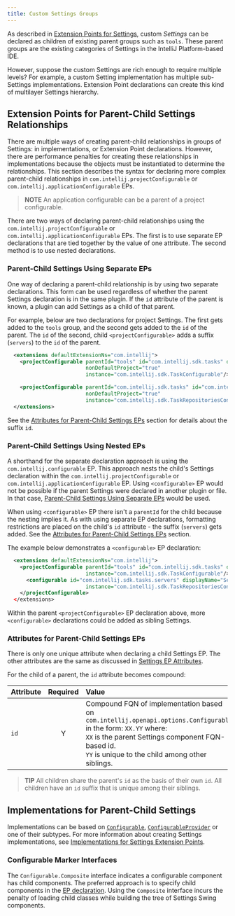 ```yaml
---
title: Custom Settings Groups
---
```


<!-- Copyright 2000-2020 JetBrains s.r.o. and other contributors. Use of this source code is governed by the Apache 2.0 license that can be found in the LICENSE file. -->

As described in [Extension Points for Settings](settings_guide.md#extension-points-for-settings), custom _Settings_ can be declared as children of existing parent groups such as `tools`.
These parent groups are the existing categories of Settings in the IntelliJ Platform-based IDE.

However, suppose the custom Settings are rich enough to require multiple levels?
For example, a custom Setting implementation has multiple sub-Settings implementations.
Extension Point declarations can create this kind of multilayer Settings hierarchy.
 
## Extension Points for Parent-Child Settings Relationships
There are multiple ways of creating parent-child relationships in groups of Settings: in implementations, or Extension Point declarations.
However, there are performance penalties for creating these relationships in implementations because the objects must be instantiated to determine the relationships.
This section describes the syntax for declaring more complex parent-child relationships in `com.intellij.projectConfigurable` or `com.intellij.applicationConfigurable` EPs.

> **NOTE** An application configurable can be a parent of a project configurable.

There are two ways of declaring parent-child relationships using the `com.intellij.projectConfigurable` or `com.intellij.applicationConfigurable` EPs.
The first is to use separate EP declarations that are tied together by the value of one attribute.
The second method is to use nested declarations.

### Parent-Child Settings Using Separate EPs
One way of declaring a parent-child relationship is by using two separate declarations.
This form can be used regardless of whether the parent Settings declaration is in the same plugin.
If the `id` attribute of the parent is known, a plugin can add Settings as a child of that parent.

For example, below are two declarations for project Settings.
The first gets added to the `tools` group, and the second gets added to the `id` of the parent.
The `id` of the second, child `<projectConfigurable>` adds a suffix (`servers`) to the `id` of the parent.

```xml
  <extensions defaultExtensionNs="com.intellij">
    <projectConfigurable parentId="tools" id="com.intellij.sdk.tasks" displayName="Tasks"
                         nonDefaultProject="true"
                         instance="com.intellij.sdk.TaskConfigurable"/>

    <projectConfigurable parentId="com.intellij.sdk.tasks" id="com.intellij.sdk.tasks.servers" displayName="Servers"
                         nonDefaultProject="true"
                         instance="com.intellij.sdk.TaskRepositoriesConfigurable"/>
  </extensions>
```

See the [Attributes for Parent-Child Settings EPs](#attributes-for-parent-child-settings-eps) section for details about the suffix `id`.

### Parent-Child Settings Using Nested EPs
A shorthand for the separate declaration approach is using the `com.intellij.configurable` EP.
This approach nests the child's Settings declaration within the `com.intellij.projectConfigurable` or `com.intellij.applicationConfigurable` EP.
Using `<configurable>` EP would not be possible if the parent Settings were declared in another plugin or file.
In that case, [Parent-Child Settings Using Separate EPs](#parent-child-settings-using-separate-eps) would be used.

When using `<configurable>` EP there isn't a `parentId` for the child because the nesting implies it.
As with using separate EP declarations, formatting restrictions are placed on the child's `id` attribute - the suffix (`servers`) gets added.
See the [Attributes for Parent-Child Settings EPs](#attributes-for-parent-child-settings-eps) section.

The example below demonstrates a `<configurable>` EP declaration:

```xml
  <extensions defaultExtensionNs="com.intellij">
    <projectConfigurable parentId="tools" id="com.intellij.sdk.tasks" displayName="Tasks" nonDefaultProject="true"
                         instance="com.intellij.sdk.TaskConfigurable"/>
      <configurable id="com.intellij.sdk.tasks.servers" displayName="Servers" nonDefaultProject="true"
                         instance="com.intellij.sdk.TaskRepositoriesConfigurable"/>
    </projectConfigurable>
  </extensions>
```

Within the parent `<projectConfigurable>` EP declaration above, more `<configurable>` declarations could be added as sibling Settings.

### Attributes for Parent-Child Settings EPs
There is only one unique attribute when declaring a child Settings EP.
The other attributes are the same as discussed in [Settings EP Attributes](settings_guide.md#settings-declaration-attributes).

For the child of a parent, the `id` attribute becomes compound:

| Attribute | Required | Value |
|:---   |  :---:  |:---  |
| `id` | Y | Compound FQN of implementation based on `com.intellij.openapi.options.Configurable` in the form: `XX.YY` where:<br>`XX` is the parent Settings component FQN-based id.<br>`YY` is unique to the child among other siblings.  |

> **TIP** All children share the parent's `id` as the basis of their own `id`.
> All children have an `id` suffix that is unique among their siblings.

## Implementations for Parent-Child Settings
Implementations can be based on [`Configurable`](upsource:///platform/platform-api/src/com/intellij/openapi/options/Configurable.java), [`ConfigurableProvider`](upsource:///platform/platform-api/src/com/intellij/openapi/options/ConfigurableProvider.java) or one of their subtypes.
For more information about creating Settings implementations, see [Implementations for Settings Extension Points](settings_guide.md#implementations-for-settings-extension-points).

### Configurable Marker Interfaces
The `Configurable.Composite` interface indicates a configurable component has child components.
The preferred approach is to specify child components in the [EP declaration](#extension-points-for-parent-child-settings-relationships).
Using the `Composite` interface incurs the penalty of loading child classes while building the tree of Settings Swing components.
